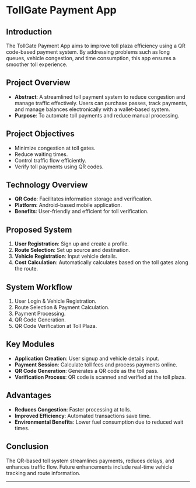 # TollGate Payment App

## Introduction
The TollGate Payment App aims to improve toll plaza efficiency using a QR code-based payment system. By addressing problems such as long queues, vehicle congestion, and time consumption, this app ensures a smoother toll experience.

## Project Overview
- **Abstract**: A streamlined toll payment system to reduce congestion and manage traffic effectively. Users can purchase passes, track payments, and manage balances electronically with a wallet-based system.
- **Purpose**: To automate toll payments and reduce manual processing.

## Project Objectives
- Minimize congestion at toll gates.
- Reduce waiting times.
- Control traffic flow efficiently.
- Verify toll payments using QR codes.

## Technology Overview
- **QR Code**: Facilitates information storage and verification.
- **Platform**: Android-based mobile application.
- **Benefits**: User-friendly and efficient for toll verification.

## Proposed System
1. **User Registration**: Sign up and create a profile.
2. **Route Selection**: Set up source and destination.
3. **Vehicle Registration**: Input vehicle details.
4. **Cost Calculation**: Automatically calculates based on the toll gates along the route.

## System Workflow
1. User Login & Vehicle Registration.
2. Route Selection & Payment Calculation.
3. Payment Processing.
4. QR Code Generation.
5. QR Code Verification at Toll Plaza.

## Key Modules
- **Application Creation**: User signup and vehicle details input.
- **Payment Session**: Calculate toll fees and process payments online.
- **QR Code Generation**: Generates a QR code as the toll pass.
- **Verification Process**: QR code is scanned and verified at the toll plaza.

## Advantages
- **Reduces Congestion**: Faster processing at tolls.
- **Improved Efficiency**: Automated transactions save time.
- **Environmental Benefits**: Lower fuel consumption due to reduced wait times.

## Conclusion
The QR-based toll system streamlines payments, reduces delays, and enhances traffic flow. Future enhancements include real-time vehicle tracking and route information.

---

